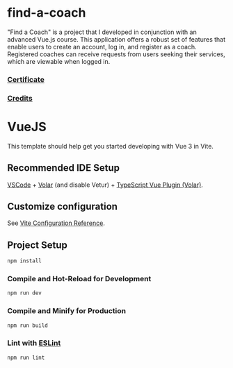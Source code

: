 # find-a-coach

"Find a Coach" is a project that I developed in conjunction with an advanced Vue.js course. This application offers a robust set of features that enable users to create an account, log in, and register as a coach. Registered coaches can receive requests from users seeking their services, which are viewable when logged in.

### [Certificate](https://www.udemy.com/certificate/UC-9601468e-cbce-4dae-a27f-3f8be90af17e/)

### [Credits](https://www.udemy.com/course/vuejs-2-the-complete-guide/)

# VueJS

This template should help get you started developing with Vue 3 in Vite.

## Recommended IDE Setup

[VSCode](https://code.visualstudio.com/) + [Volar](https://marketplace.visualstudio.com/items?itemName=Vue.volar) (and disable Vetur) + [TypeScript Vue Plugin (Volar)](https://marketplace.visualstudio.com/items?itemName=Vue.vscode-typescript-vue-plugin).

## Customize configuration

See [Vite Configuration Reference](https://vitejs.dev/config/).

## Project Setup

```sh
npm install
```

### Compile and Hot-Reload for Development

```sh
npm run dev
```

### Compile and Minify for Production

```sh
npm run build
```

### Lint with [ESLint](https://eslint.org/)

```sh
npm run lint
```
